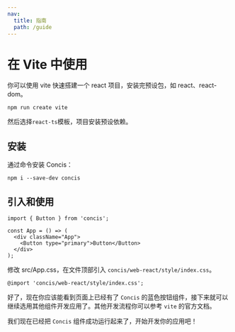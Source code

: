```yaml
---
nav:
  title: 指南
  path: /guide
---
```


# 在 Vite 中使用

你可以使用 vite 快速搭建一个 react 项目，安装完预设包，如 react、react-dom。

```tsx pure
npm run create vite
```

然后选择`react-ts`模板，项目安装预设依赖。

## 安装

通过命令安装 Concis：

```tsx pure
npm i --save-dev concis
```

## 引入和使用

```tsx pure
import { Button } from 'concis';

const App = () => (
  <div className="App">
    <Button type="primary">Button</Button>
  </div>
);
```

修改 src/App.css，在文件顶部引入 `concis/web-react/style/index.css`。

```tsx pure
@import 'concis/web-react/style/index.css';
```

好了，现在你应该能看到页面上已经有了 `Concis` 的蓝色按钮组件，接下来就可以继续选用其他组件开发应用了。其他开发流程你可以参考 `vite` 的官方文档。

我们现在已经把 `Concis` 组件成功运行起来了，开始开发你的应用吧！
